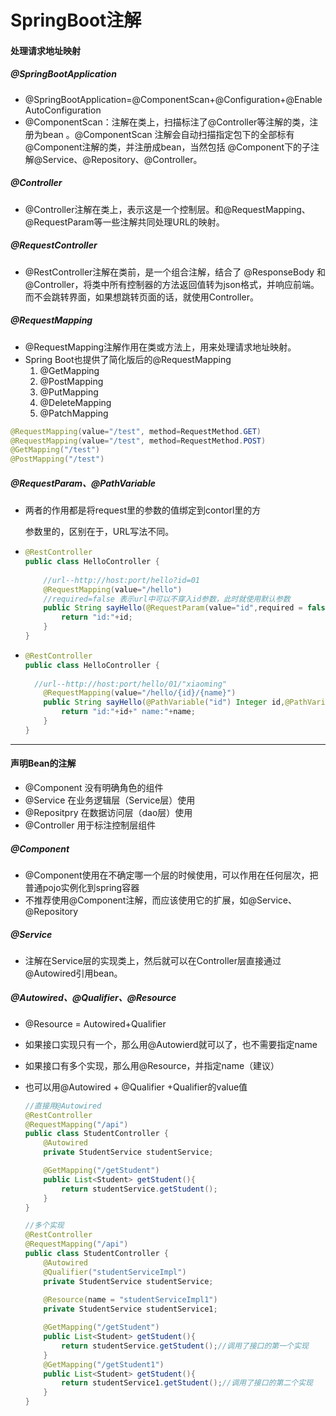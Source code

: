 # SpringBoot注解

#### 处理请求地址映射

##### @SpringBootApplication

- @SpringBootApplication=@ComponentScan+@Configuration+@EnableAutoConfiguration
- @ComponentScan：注解在类上，扫描标注了@Controller等注解的类，注册为bean 。@ComponentScan 注解会自动扫描指定包下的全部标有 @Component注解的类，并注册成bean，当然包括 @Component下的子注解@Service、@Repository、@Controller。 

##### @Controller

- @Controller注解在类上，表示这是一个控制层。和@RequestMapping、@RequestParam等一些注解共同处理URL的映射。

##### @RequestController

- @RestController注解在类前，是一个组合注解，结合了 @ResponseBody 和 @Controller，将类中所有控制器的方法返回值转为json格式，并响应前端。而不会跳转界面，如果想跳转页面的话，就使用Controller。

##### @RequestMapping

- @RequestMapping注解作用在类或方法上，用来处理请求地址映射。
- Spring Boot也提供了简化版后的@RequestMapping
  1. @GetMapping
  2. @PostMapping
  3. @PutMapping
  4. @DeleteMapping
  5. @PatchMapping



```java
@RequestMapping(value="/test", method=RequestMethod.GET)
@RequestMapping(value="/test", method=RequestMethod.POST)
@GetMapping("/test")
@PostMapping("/test")
```



##### @RequestParam、@PathVariable

- 两者的作用都是将request里的参数的值绑定到contorl里的方

  

  参数里的，区别在于，URL写法不同。

- ```java
  @RestController
  public class HelloController {
      
      //url--http://host:port/hello?id=01
      @RequestMapping(value="/hello")
      //required=false 表示url中可以不穿入id参数，此时就使用默认参数
      public String sayHello(@RequestParam(value="id",required = false,defaultValue = "1") Integer id){
          return "id:"+id;
      }
  }
  ```

  

- ```java
  @RestController
  public class HelloController {
      
  	//url--http://host:port/hello/01/"xiaoming"
      @RequestMapping(value="/hello/{id}/{name}")
      public String sayHello(@PathVariable("id") Integer id,@PathVariable("name") String name){
          return "id:"+id+" name:"+name;
      }
  }
  ```

  

------

#### 声明Bean的注解

- @Component 没有明确角色的组件
- @Service 在业务逻辑层（Service层）使用
- @Repositpry 在数据访问层（dao层）使用
- @Controller 用于标注控制层组件

##### @Component

- @Component使用在不确定哪一个层的时候使用，可以作用在任何层次，把普通pojo实例化到spring容器
- 不推荐使用@Component注解，而应该使用它的扩展，如@Service、@Repository

##### @Service

- 注解在Service层的实现类上，然后就可以在Controller层直接通过@Autowired引用bean。

##### @Autowired、@Qualifier、@Resource

- @Resource = Autowired+Qualifier

- 如果接口实现只有一个，那么用@Autowierd就可以了，也不需要指定name

- 如果接口有多个实现，那么用@Resource，并指定name（建议）

- 也可以用@Autowired + @Qualifier +Qualifier的value值

  ```java
  //直接用@Autowired
  @RestController 
  @RequestMapping("/api")
  public class StudentController {
      @Autowired
      private StudentService studentService;
  
      @GetMapping("/getStudent")
      public List<Student> getStudent(){
          return studentService.getStudent();
      }
  }
  ```

  ```java
  //多个实现
  @RestController 
  @RequestMapping("/api")
  public class StudentController {
      @Autowired
      @Qualifier("studentServiceImpl")
      private StudentService studentService;
      
      @Resource(name = "studentServiceImpl1")
      private StudentService studentService1;
  
      @GetMapping("/getStudent")
      public List<Student> getStudent(){
          return studentService.getStudent();//调用了接口的第一个实现
      }
      @GetMapping("/getStudent1")
      public List<Student> getStudent(){
          return studentService1.getStudent();//调用了接口的第二个实现
      }
  }
  ```

  

